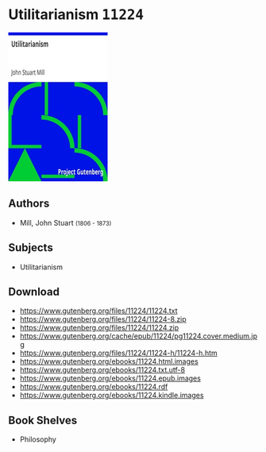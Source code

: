 # Utilitarianism <kbd>11224</kbd>

![](./cover.medium.jpg "")

## Authors


 - Mill, John Stuart <small>(1806 - 1873)</small>

## Subjects


 - Utilitarianism

## Download


 - https://www.gutenberg.org/files/11224/11224.txt
 - https://www.gutenberg.org/files/11224/11224-8.zip
 - https://www.gutenberg.org/files/11224/11224.zip
 - https://www.gutenberg.org/cache/epub/11224/pg11224.cover.medium.jpg
 - https://www.gutenberg.org/files/11224/11224-h/11224-h.htm
 - https://www.gutenberg.org/ebooks/11224.html.images
 - https://www.gutenberg.org/ebooks/11224.txt.utf-8
 - https://www.gutenberg.org/ebooks/11224.epub.images
 - https://www.gutenberg.org/ebooks/11224.rdf
 - https://www.gutenberg.org/ebooks/11224.kindle.images

## Book Shelves


 - Philosophy
